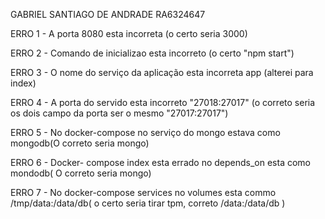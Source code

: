 GABRIEL SANTIAGO DE ANDRADE
RA6324647

ERRO 1 - A porta 8080 esta incorreta (o certo seria 3000)

ERRO 2 - Comando de inicializao esta incorreto (o certo "npm start")

ERRO 3 - O nome do serviço da aplicação esta incorreta app (alterei para index)

ERRO 4 - A porta do servido esta incorreto "27018:27017" (o correto seria os dois campo da porta ser o mesmo "27017:27017")

ERRO 5 - No docker-compose no serviço do mongo estava como mongodb(O correto seria mongo)

ERRO 6 - Docker- compose index esta errado no depends_on esta como mondodb( O correto seria mongo)

ERRO 7 - No docker-compose services no volumes esta commo /tmp/data:/data/db( o certo seria tirar tpm, correto /data:/data/db )
